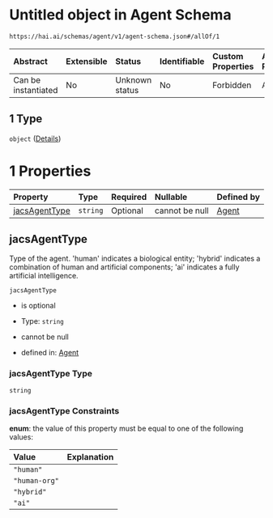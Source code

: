 # Untitled object in Agent Schema

```txt
https://hai.ai/schemas/agent/v1/agent-schema.json#/allOf/1
```



| Abstract            | Extensible | Status         | Identifiable | Custom Properties | Additional Properties | Access Restrictions | Defined In                                                                             |
| :------------------ | :--------- | :------------- | :----------- | :---------------- | :-------------------- | :------------------ | :------------------------------------------------------------------------------------- |
| Can be instantiated | No         | Unknown status | No           | Forbidden         | Allowed               | none                | [agent.schema.json\*](../../schemas/agent/v1/agent.schema.json "open original schema") |

## 1 Type

`object` ([Details](agent-allof-1.md))

# 1 Properties

| Property                        | Type     | Required | Nullable       | Defined by                                                                                                                               |
| :------------------------------ | :------- | :------- | :------------- | :--------------------------------------------------------------------------------------------------------------------------------------- |
| [jacsAgentType](#jacsagenttype) | `string` | Optional | cannot be null | [Agent](agent-allof-1-properties-jacsagenttype.md "https://hai.ai/schemas/agent/v1/agent-schema.json#/allOf/1/properties/jacsAgentType") |

## jacsAgentType

Type of the agent. 'human' indicates a biological entity; 'hybrid' indicates a combination of human and artificial components; 'ai' indicates a fully artificial intelligence.

`jacsAgentType`

*   is optional

*   Type: `string`

*   cannot be null

*   defined in: [Agent](agent-allof-1-properties-jacsagenttype.md "https://hai.ai/schemas/agent/v1/agent-schema.json#/allOf/1/properties/jacsAgentType")

### jacsAgentType Type

`string`

### jacsAgentType Constraints

**enum**: the value of this property must be equal to one of the following values:

| Value         | Explanation |
| :------------ | :---------- |
| `"human"`     |             |
| `"human-org"` |             |
| `"hybrid"`    |             |
| `"ai"`        |             |
